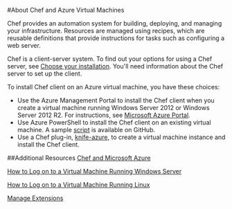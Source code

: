 <properties 
	pageTitle="About Chef and Azure Virtual Machines" 
	description="Describes installing and configuring Chef on a VM in Azure" 
	services="virtual-machines" 
	documentationCenter="" 
	authors="KBDAzure" 
	manager="timlt" 
	editor=""/>

<tags 
	ms.service="virtual-machines" 
	ms.workload="infrastructure-services" 
	ms.tgt_pltfrm="vm-windows" 
	ms.devlang="na" 
	ms.topic="article" 
	ms.date="01/29/2015" 
	ms.author="kathydav"/>

#About Chef and Azure Virtual Machines

Chef provides an automation system for building, deploying, and managing your infrastructure. Resources are managed using recipes, which are reusable definitions that provide instructions for tasks such as configuring a web server.   

Chef is a client-server system. To find out your options for using a Chef server, see [Choose your installation](http://www.getchef.com/chef/choose-your-version/). You'll need information about the Chef server to set up the client. 

To install Chef client on an Azure virtual machine, you have these choices:

- Use the Azure Management Portal to install the Chef client when you create a virtual machine running Windows Server 2012 or Windows Server 2012 R2. For instructions, see [Microsoft Azure Portal](https://docs.chef.io/azure_portal.html).
- Use Azure PowerShell to install the Chef client on an existing virtual machine. A sample [script](https://gist.github.com/kaustubh-d/cea1aa75baebd3615609) is available on GitHub.
- Use a Chef plug-in, [knife-azure](http://docs.getchef.com/plugin_knife_azure.html), to create a virtual machine instance and install the Chef client.   


##Additional Resources
[Chef and Microsoft Azure]

[How to Log on to a Virtual Machine Running Windows Server]

[How to Log on to a Virtual Machine Running Linux]

[Manage Extensions]

<!--Link references-->
[Chef and Microsoft Azure]: http://www.getchef.com/solutions/azure/
[How to Log on to a Virtual Machine Running Windows Server]: virtual-machines-log-on-windows-server.md
[How to Log on to a Virtual Machine Running Linux]: virtual-machines-linux-how-to-log-on.md
[Manage Extensions]: http://go.microsoft.com/fwlink/p/?linkid=390493&clcid=0x409


